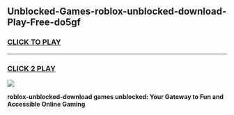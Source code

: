 
## Unblocked-Games-roblox-unblocked-download-Play-Free-do5gf
<h3>
<a href="https://premium76.site?title=roblox-unblocked-download&ref=23A">CLICK TO PLAY</a></h3>
<hr>

<h3>
<a href="https://premium76.site?title=roblox-unblocked-download&ref=23A">CLICK 2 PLAY</a>
  
</h3>

<a href="https://premium76.site?title=roblox-unblocked-download&ref=23A"><img src="https://clearcache.store/games.png"></a>


**roblox-unblocked-download games unblocked: Your Gateway to Fun and Accessible Online Gaming**

